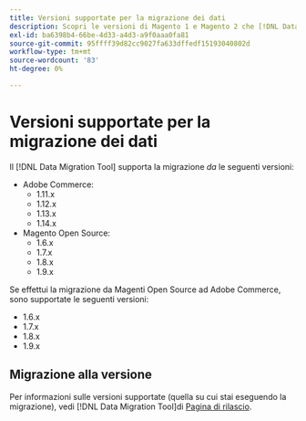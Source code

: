 ```yaml
---
title: Versioni supportate per la migrazione dei dati
description: Scopri le versioni di Magento 1 e Magento 2 che [!DNL Data Migration Tool] supporta.
exl-id: ba6398b4-66be-4d33-a4d3-a9f0aaa0fa81
source-git-commit: 95ffff39d82cc9027fa633dffedf15193040802d
workflow-type: tm+mt
source-wordcount: '83'
ht-degree: 0%

---
```


# Versioni supportate per la migrazione dei dati

Il [!DNL Data Migration Tool] supporta la migrazione _da_ le seguenti versioni:

* Adobe Commerce:
   * 1.11.x
   * 1.12.x
   * 1.13.x
   * 1.14.x
* Magento Open Source:
   * 1.6.x
   * 1.7.x
   * 1.8.x
   * 1.9.x

Se effettui la migrazione da Magenti Open Source ad Adobe Commerce, sono supportate le seguenti versioni:

* 1.6.x
* 1.7.x
* 1.8.x
* 1.9.x

## Migrazione alla versione

Per informazioni sulle versioni supportate (quella su cui stai eseguendo la migrazione), vedi [!DNL Data Migration Tool]di [Pagina di rilascio](https://github.com/magento/data-migration-tool/releases).
